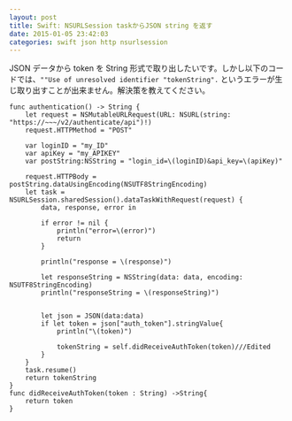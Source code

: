 ```yaml
---
layout: post
title: Swift: NSURLSession taskからJSON string を返す
date: 2015-01-05 23:42:03
categories: swift json http nsurlsession
---
```

<!-- {% raw %} -->
<p>JSON データから token を String 形式で取り出したいです。しかし以下のコードでは、<code>""Use of unresolved identifier "tokenString".</code> というエラーが生じ取り出すことが出来ません。解決策を教えてください。</p>

<pre><code>func authentication() -&gt; String {
    let request = NSMutableURLRequest(URL: NSURL(string: "https://~~~/v2/authenticate/api")!)
    request.HTTPMethod = "POST"

    var loginID = "my_ID"
    var apiKey = "my_APIKEY"
    var postString:NSString = "login_id=\(loginID)&amp;api_key=\(apiKey)"

    request.HTTPBody = postString.dataUsingEncoding(NSUTF8StringEncoding)
    let task = NSURLSession.sharedSession().dataTaskWithRequest(request) {
        data, response, error in

        if error != nil {
            println("error=\(error)")
            return
        }

        println("response = \(response)")

        let responseString = NSString(data: data, encoding: NSUTF8StringEncoding)
        println("responseString = \(responseString)")


        let json = JSON(data:data)
        if let token = json["auth_token"].stringValue{
            println("\(token)")

            tokenString = self.didReceiveAuthToken(token)///Edited 
        }
    }
    task.resume()
    return tokenString
}
func didReceiveAuthToken(token : String) -&gt;String{
    return token
}
</code></pre>
<!-- {% endraw %} -->
